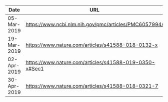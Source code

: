 
Date         | URL
-------------|------------------------------------------------------------
05-Mar-2019  | https://www.ncbi.nlm.nih.gov/pmc/articles/PMC6057994/
19-Mar-2019  | https://www.nature.com/articles/s41588-018-0132-x
02-Apr-2019  | https://www.nature.com/articles/s41588-019-0350-x#Sec1
30-Apr-2019  | https://www.nature.com/articles/s41588-018-0321-7
